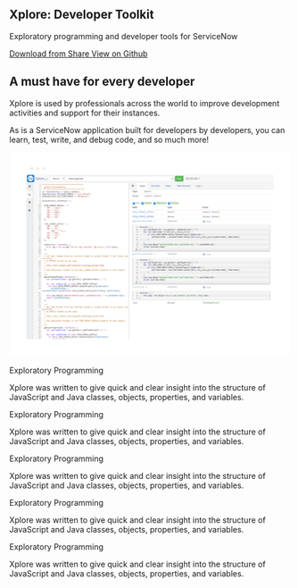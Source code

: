 <div class="container">
  <section class="jumbotron text-center">
    <div class="container">
      <h1 class="jumbotron-heading">Xplore: Developer Toolkit</h1>
      <p class="lead text-muted">Exploratory programming and developer tools for ServiceNow</p>
      <p>
        <a class="btn btn-primary my-2" href="https://developer.servicenow.com/connect.do#!/share/contents/9650888_xplore_developer_toolkit" rel="noopener noreferrer" target="_blank">
          Download from Share
        </a>
       <a class="btn btn-secondary my-2" href="https://github.com/jneale/Xplore"
       rel="noopener noreferrer" target="_blank">
          View on Github
        </a>
      </p>
    </div>
  </section>

  <section class="section-light">
    <div>
      <div>
        <div class="feature-block text-center">
          <h2 class="feature-headline">A must have for every developer</h2>
          <div class="feature-narrative w-richtext">
            <p>Xplore is used by professionals across the world to improve development activities and support for their instances.</p>
            <p>As is a ServiceNow application built for developers by developers, you can learn, test, write, and debug code, and so much more!</p>
          </div>
        </div>
      </div>
      <div>
        <img class="img-fluid" src="assets/xplore-screenshot.png">
      </div>
    </div>
  </section>

  <section>
    <div class="row">
      <div class="col-sm-4">
        <div class="feature5-item-wrap">
          <p class="text-20">Exploratory Programming</p>
          <p class="text-14 text-14-60">Xplore was written to give quick and clear insight into the structure of JavaScript and Java classes, objects, properties, and variables.</p>
        </div>
      </div>
      <div class="col-sm-4">
        <div class="feature5-item-wrap">
          <p class="text-20">Exploratory Programming</p>
          <p class="text-14 text-14-60">Xplore was written to give quick and clear insight into the structure of JavaScript and Java classes, objects, properties, and variables.</p>
        </div>
      </div>
      <div class="col-sm-4">
        <div class="feature5-item-wrap">
          <p class="text-20">Exploratory Programming</p>
          <p class="text-14 text-14-60">Xplore was written to give quick and clear insight into the structure of JavaScript and Java classes, objects, properties, and variables.</p>
        </div>
      </div>
      <div class="col-sm-4">
        <div class="feature5-item-wrap">
          <p class="text-20">Exploratory Programming</p>
          <p class="text-14 text-14-60">Xplore was written to give quick and clear insight into the structure of JavaScript and Java classes, objects, properties, and variables.</p>
        </div>
      </div>
      <div class="col-sm-4">
        <div class="feature5-item-wrap">
          <p class="text-20">Exploratory Programming</p>
          <p class="text-14 text-14-60">Xplore was written to give quick and clear insight into the structure of JavaScript and Java classes, objects, properties, and variables.</p>
        </div>
      </div>
    </div>
  </section>
</div>
